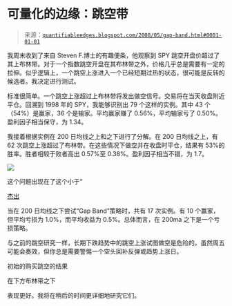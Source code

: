 <!--yml

分类：未分类

日期：2024-05-18 08:18:50

-->

# 可量化的边缘：跳空带

> 来源：[`quantifiableedges.blogspot.com/2008/05/gap-band.html#0001-01-01`](http://quantifiableedges.blogspot.com/2008/05/gap-band.html#0001-01-01)

我周末收到了来自 Steven F.博士的有趣便条，他观察到 SPY 跳空开盘价超过了其上布林带。对于一个指数跳空开盘在其布林带之外，价格几乎总是需要有一定的拉伸。似乎逻辑上，一个跳空上涨进入一个已经短期过热的状态，很可能是反转的候选者。我决定进行测试。

标准很简单。一个跳空上涨超过上布林带将发出做空信号。交易将在当天收盘附近平仓。回溯到 1998 年的 SPY，我能够识别出 79 个这样的实例。其中 43 个（54%）是赢家，36 个是输家。平均赢家赚了 0.56%，平均输家亏了 0.50%。盈利因子相当保守，为 1.34。

我接着根据实例在 200 日均线之上和之下进行了分解。在 200 日均线之上，有 62 次跳空上涨超过了布林带。在这些情况下做空并在收盘时平仓，结果有 53%的胜率。胜者相较于败者高出 0.57%至 0.38%。盈利因子相当不错，为 1.7。

![](http://f3c.yahoofs.com/shopping/3066174/simg_t_md540770599ijpg175?rm_____DPHIuaCVf)

这个问题出现在了这个小于“

[杰出](http://www.youtube.com/watch?v=8N9E0X9k1bc&feature=related)

当在 200 日均线之下尝试“Gap Band”策略时，共有 17 次实例。有 10 个赢家，但平均亏损为 1.0%，而平均收益为 0.5%。总体而言，在 200ma 之下是一个亏损策略。

与之前的跳空研究一样，长期下跌趋势中的跳空上涨试图做空是危险的。虽然周五可能会奏效，但你总是需要警惕一个空头回补反弹或趋势上涨日。

初始的购买跳空的结果

在下方布林带之下

表现更好。我将在稍后的时间更详细地研究它们。
